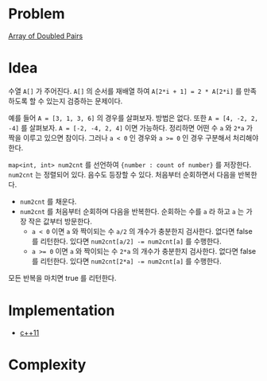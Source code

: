 # Problem

[Array of Doubled Pairs](https://leetcode.com/problems/array-of-doubled-pairs/)

# Idea

수열 `A[]` 가 주어진다. `A[]` 의 순서를 재배열 하여 `A[2*i + 1] = 2 * A[2*i]` 를 만족하도록 할 수 있는지 검증하는 문제이다.

예를 들어 `A = [3, 1, 3, 6]` 의 경우를 살펴보자. 방법은 없다.
또한 `A = [4, -2, 2, -4]` 를 살펴보자. `A = [-2, -4, 2, 4]` 이면 가능하다. 정리하면 어떤 수 `a` 와 `2*a` 가 짝을 이루고 있으면 참이다. 그러나 `a < 0` 인 경우와 `a >= 0` 인 경우 구분해서 처리해야 한다.

`map<int, int> num2cnt` 를 선언하여 `{number : count of number}` 를 저장한다. `num2cnt` 는 정렬되어 있다. 음수도 등장할 수 있다. 처음부터 순회하면서 다음을 반복한다.

* `num2cnt` 를 채운다.
* `num2cnt` 를 처음부터 순회하며 다음을 반복한다. 순회하는 수를 `a` 라 하고 `a` 는 가장 작은 값부터 방문한다.
  * `a < 0` 이면 `a` 와 짝이되는 수 `a/2` 의 개수가 충분한지 검사한다. 없다면 false 를 리턴한다. 있다면 `num2cnt[a/2] -= num2cnt[a]` 를 수행한다.
  * `a >= 0` 이면 `a` 와 짝이되는 수 `2*a` 의 개수가 충분한지 검사한다. 없다면 false 를 리턴한다. 있다면 `num2cnt[2*a] -= num2cnt[a]` 를 수행한다.

모든 반복을 마치면 true 를 리턴한다.

# Implementation

* [c++11](a.cpp)

# Complexity

```
```